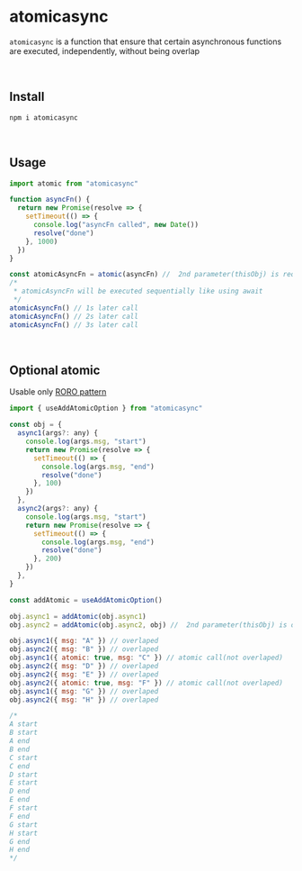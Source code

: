 # atomicasync

`atomicasync` is a function that ensure that certain asynchronous functions are executed, independently, without being overlap

<br>

## Install

```
npm i atomicasync
```

<br>

## Usage

```javascript
import atomic from "atomicasync"

function asyncFn() {
  return new Promise(resolve => {
    setTimeout(() => {
      console.log("asyncFn called", new Date())
      resolve("done")
    }, 1000)
  })
}

const atomicAsyncFn = atomic(asyncFn) //  2nd parameter(thisObj) is required when asyncFn use `this`
/*
 * atomicAsyncFn will be executed sequentially like using await
 */
atomicAsyncFn() // 1s later call
atomicAsyncFn() // 2s later call
atomicAsyncFn() // 3s later call
```

<br>

## Optional atomic

Usable only [RORO pattern](https://www.freecodecamp.org/news/elegant-patterns-in-modern-javascript-roro-be01e7669cbd/)

```javascript
import { useAddAtomicOption } from "atomicasync"

const obj = {
  async1(args?: any) {
    console.log(args.msg, "start")
    return new Promise(resolve => {
      setTimeout(() => {
        console.log(args.msg, "end")
        resolve("done")
      }, 100)
    })
  },
  async2(args?: any) {
    console.log(args.msg, "start")
    return new Promise(resolve => {
      setTimeout(() => {
        console.log(args.msg, "end")
        resolve("done")
      }, 200)
    })
  },
}

const addAtomic = useAddAtomicOption()

obj.async1 = addAtomic(obj.async1)
obj.async2 = addAtomic(obj.async2, obj) //  2nd parameter(thisObj) is optional here, but required when function of 1st parameter use `this` reference

obj.async1({ msg: "A" }) // overlaped
obj.async2({ msg: "B" }) // overlaped
obj.async1({ atomic: true, msg: "C" }) // atomic call(not overlaped)
obj.async2({ msg: "D" }) // overlaped
obj.async2({ msg: "E" }) // overlaped
obj.async2({ atomic: true, msg: "F" }) // atomic call(not overlaped)
obj.async1({ msg: "G" }) // overlaped
obj.async2({ msg: "H" }) // overlaped

/* 
A start
B start
A end
B end
C start
C end
D start
E start
D end
E end
F start
F end
G start
H start
G end
H end
*/
```
